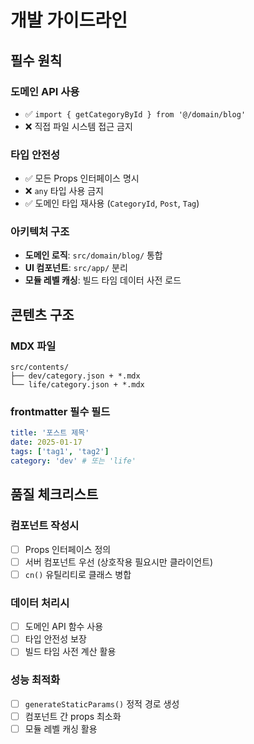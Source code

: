 # 개발 가이드라인

## 필수 원칙

### 도메인 API 사용
- ✅ `import { getCategoryById } from '@/domain/blog'`
- ❌ 직접 파일 시스템 접근 금지

### 타입 안전성
- ✅ 모든 Props 인터페이스 명시
- ❌ `any` 타입 사용 금지
- ✅ 도메인 타입 재사용 (`CategoryId`, `Post`, `Tag`)

### 아키텍처 구조
- **도메인 로직**: `src/domain/blog/` 통합
- **UI 컴포넌트**: `src/app/` 분리  
- **모듈 레벨 캐싱**: 빌드 타임 데이터 사전 로드

## 콘텐츠 구조

### MDX 파일
```
src/contents/
├── dev/category.json + *.mdx
└── life/category.json + *.mdx
```

### frontmatter 필수 필드
```yaml
title: '포스트 제목'
date: 2025-01-17
tags: ['tag1', 'tag2']
category: 'dev' # 또는 'life'
```

## 품질 체크리스트

### 컴포넌트 작성시
- [ ] Props 인터페이스 정의
- [ ] 서버 컴포넌트 우선 (상호작용 필요시만 클라이언트)
- [ ] `cn()` 유틸리티로 클래스 병합

### 데이터 처리시  
- [ ] 도메인 API 함수 사용
- [ ] 타입 안전성 보장
- [ ] 빌드 타임 사전 계산 활용

### 성능 최적화
- [ ] `generateStaticParams()` 정적 경로 생성
- [ ] 컴포넌트 간 props 최소화
- [ ] 모듈 레벨 캐싱 활용
